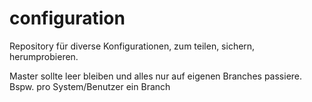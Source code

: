 # configuration

Repository für diverse Konfigurationen, zum teilen, sichern, herumprobieren.

Master sollte leer bleiben und alles nur auf eigenen Branches passiere. Bspw. pro System/Benutzer ein Branch